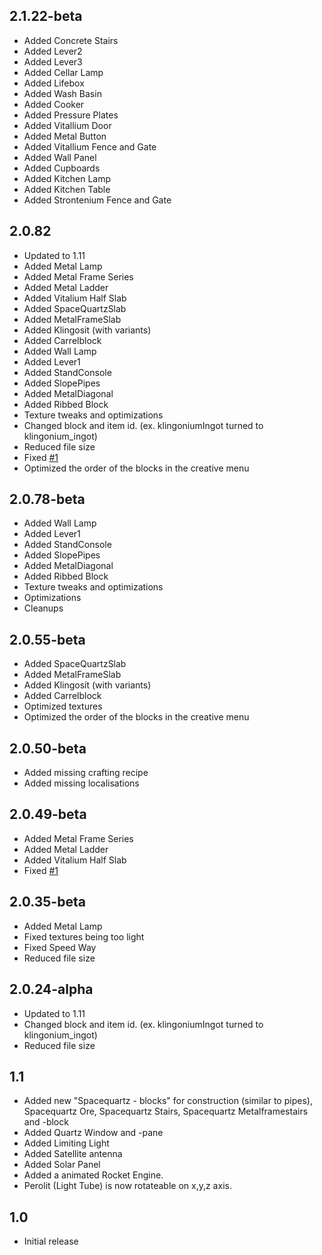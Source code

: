 2.1.22-beta
-----------

* Added Concrete Stairs
* Added Lever2
* Added Lever3
* Added Cellar Lamp
* Added Lifebox
* Added Wash Basin
* Added Cooker
* Added Pressure Plates
* Added Vitallium Door
* Added Metal Button
* Added Vitallium Fence and Gate
* Added Wall Panel
* Added Cupboards
* Added Kitchen Lamp
* Added Kitchen Table
* Added Strontenium Fence and Gate

2.0.82
------

* Updated to 1.11
* Added Metal Lamp
* Added Metal Frame Series
* Added Metal Ladder
* Added Vitalium Half Slab
* Added SpaceQuartzSlab
* Added MetalFrameSlab
* Added Klingosit (with variants)
* Added Carrelblock
* Added Wall Lamp
* Added Lever1
* Added StandConsole
* Added SlopePipes
* Added MetalDiagonal
* Added Ribbed Block
* Texture tweaks and optimizations
* Changed block and item id. (ex. klingoniumIngot turned to klingonium_ingot)
* Reduced file size
* Fixed [#1](https://github.com/BrainStone/SpacePackExtended/issues/1)
* Optimized the order of the blocks in the creative menu

2.0.78-beta
-----------

* Added Wall Lamp
* Added Lever1
* Added StandConsole
* Added SlopePipes
* Added MetalDiagonal
* Added Ribbed Block
* Texture tweaks and optimizations
* Optimizations
* Cleanups

2.0.55-beta
-----------

* Added SpaceQuartzSlab
* Added MetalFrameSlab
* Added Klingosit (with variants)
* Added Carrelblock
* Optimized textures
* Optimized the order of the blocks in the creative menu

2.0.50-beta
-----------

* Added missing crafting recipe
* Added missing localisations

2.0.49-beta
-----------

* Added Metal Frame Series
* Added Metal Ladder
* Added Vitalium Half Slab
* Fixed [#1](https://github.com/BrainStone/SpacePackExtended/issues/1)

2.0.35-beta
-----------

* Added Metal Lamp
* Fixed textures being too light
* Fixed Speed Way
* Reduced file size

2.0.24-alpha
------------

* Updated to 1.11
* Changed block and item id. (ex. klingoniumIngot turned to klingonium_ingot)
* Reduced file size

1.1
---

* Added new "Spacequartz - blocks" for construction (similar to pipes), Spacequartz Ore, Spacequartz Stairs, Spacequartz Metalframestairs and -block
* Added Quartz Window and -pane
* Added Limiting Light
* Added Satellite antenna
* Added Solar Panel
* Added a animated Rocket Engine.
* Perolit (Light Tube) is now rotateable on x,y,z axis.

1.0
---

* Initial release

